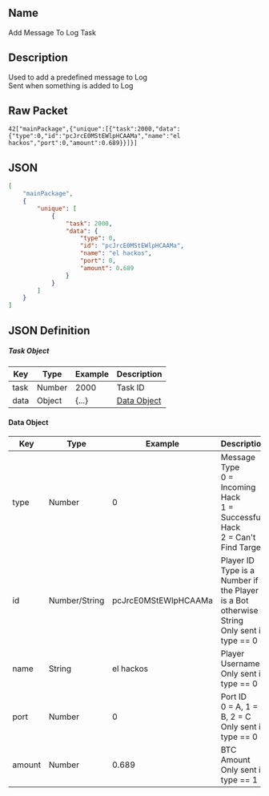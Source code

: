 ## Name

Add Message To Log Task

## Description

Used to add a predefined message to Log<br>
Sent when something is added to Log

## Raw Packet

`42["mainPackage",{"unique":[{"task":2000,"data":{"type":0,"id":"pcJrcE0MStEWlpHCAAMa","name":"el hackos","port":0,"amount":0.689}}]}]`
## JSON

``` json
[
    "mainPackage",
    {
        "unique": [
            {
                "task": 2000,
                "data": {
                    "type": 0,
                    "id": "pcJrcE0MStEWlpHCAAMa",
                    "name": "el hackos",
                    "port": 0,
                    "amount": 0.689
                }
            }
        ]
    }
]
```

## JSON Definition

##### Task Object
| Key  | Type   | Example | Description                 |
|------|--------|---------|-----------------------------|
| task | Number | 2000    | Task ID                     |
| data | Object | {...}   | [Data Object](#data-object) |

#### Data Object
| Key    | Type          | Example              | Description                                                                                       |
|--------|---------------|----------------------|---------------------------------------------------------------------------------------------------|
| type   | Number        | 0                    | Message Type<br>0 = Incoming Hack<br>1 = Successful Hack<br>2 = Can't Find Target                 |
| id     | Number/String | pcJrcE0MStEWlpHCAAMa | Player ID<br>Type is a Number if the Player is a Bot otherwise a String<br>Only sent if type == 0 |
| name   | String        | el hackos            | Player Username<br>Only sent if type == 0                                                         |
| port   | Number        | 0                    | Port ID<br>0 = A, 1 = B, 2 = C<br>Only sent if type == 0                                          |
| amount | Number        | 0.689                | BTC Amount<br>Only sent if type == 1                                                              |